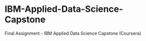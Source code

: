# IBM-Applied-Data-Science-Capstone
Final Assignment - IBM Applied Data Science Capstone (Coursera)

